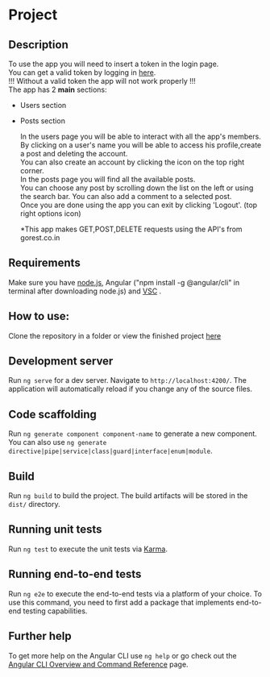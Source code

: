 # Project
## Description
To use the app you will need to insert a token in the login page.<br>
You can get a valid token by logging in [here](https://gorest.co.in/).<br>
!!! Without a valid token the app will not work properly !!!<br>
The app has 2 **main** sections:
- Users section
- Posts section

  In the users page you will be able to interact with all the app's members.<br>
  By clicking on a user's name you will be able to access his profile,create a post and deleting the account.<br>
  You can also create an account by clicking the icon on the top right corner.<br>
  In the posts page you will find all the available posts.<br>
  You can choose any post by scrolling down the list on the left or using the search bar.
  You can also add a comment to a selected post.<br>
  Once you are done using the app you can exit by clicking 'Logout'. (top right options icon)

  *This app makes GET,POST,DELETE requests using the API's from gorest.co.in

## Requirements
Make sure you have [node.js](https://nodejs.org/en), Angular ("npm install -g @angular/cli" in terminal after downloading node.js) and [VSC](https://code.visualstudio.com/) .<br>
## How to use:
Clone the repository in a folder or view the finished project [here](https://angular-project-6e408.web.app) 
## Development server

Run `ng serve` for a dev server. Navigate to `http://localhost:4200/`. The application will automatically reload if you change any of the source files.

## Code scaffolding

Run `ng generate component component-name` to generate a new component. You can also use `ng generate directive|pipe|service|class|guard|interface|enum|module`.

## Build

Run `ng build` to build the project. The build artifacts will be stored in the `dist/` directory.

## Running unit tests

Run `ng test` to execute the unit tests via [Karma](https://karma-runner.github.io).

## Running end-to-end tests

Run `ng e2e` to execute the end-to-end tests via a platform of your choice. To use this command, you need to first add a package that implements end-to-end testing capabilities.

## Further help

To get more help on the Angular CLI use `ng help` or go check out the [Angular CLI Overview and Command Reference](https://angular.io/cli) page.
